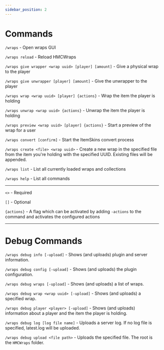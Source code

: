 ```yaml
---
sidebar_position: 2
---
```


# Commands

`/wraps` - Open wraps GUI

`/wraps reload` - Reload HMCWraps

`/wraps give wrapper <wrap uuid> [player] [amount]` - Give a physical wrap to the player

`/wraps give unwrapper [player] [amount]` - Give the unwrapper to the player

`/wraps wrap <wrap uuid> [player] {actions}` - Wrap the item the player is holding

`/wraps unwrap <wrap uuid> {actions}` - Unwrap the item the player is holding

`/wraps preview <wrap uuid> [player] {actions}` - Start a preview of the wrap for a user

`/wraps convert [confirm]` - Start the ItemSkins convert process

`/wraps create <file> <wrap uuid>` - Create a new wrap in the specified file from the item you're holding
with the specified UUID. Existing files will be appended.

`/wraps list` - List all currently loaded wraps and collections

`/wraps help` - List all commands

---

`<>` - Required 

`[]` - Optional

`{actions}` - A flag which can be activated by adding `-actions` to the command and activates the configured actions 

---

# Debug Commands

`/wraps debug info [-upload]` - Shows (and uploads) plugin and server information.

`/wraps debug config [-upload]` - Shows (and uploads) the plugin configuration.

`/wraps debug wraps [-upload]` - Shows (and uploads) a list of wraps.

`/wraps debug wrap <wrap uuid> [-upload]` - Shows (and uploads) a specified wrap.

`/wraps debug player <player> [-upload]` - Shows (and uploads) information about a player and the item the player is holding.

`/wraps debug log [log file name]` - Uploads a server log. If no log file is specified, latest.log will be uploaded.

`/wraps debug upload <file path>` - Uploads the specified file. The root is the `HMCWraps` folder.
